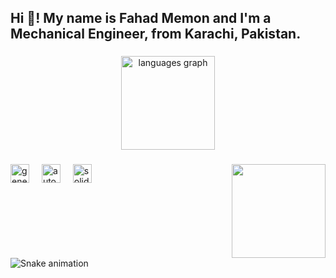 <h2 align="left">Hi 👋! My name is Fahad Memon and I'm a Mechanical Engineer, from Karachi, Pakistan.</h2>

### 

<div align="center">
  
  <img src="https://github-readme-stats.vercel.app/api/top-langs?username=fahad-sajid&locale=en&hide_title=false&layout=compact&card_width=320&langs_count=5&theme=dracula&hide_border=false" height="150" alt="languages graph"  />
</div>

###

<img align="right" height="150" src="https://avatars.githubusercontent.com/u/116836378?v=4"  />

###

<div align="left">
  <img src="https://www.fleksy.com/wp-content/uploads/2023/06/heroine-generative_blob.png" height="30" alt="generative ai logo"  />
  <img width="12" />
  <img src="https://th.bing.com/th/id/R.2dd0c1971b12a371cc78847c860d6194?rik=z%2fkhgM9fBDD%2fXg&pid=ImgRaw&r=0" height="30" alt="autodesk logo"  />
  <img width="12" />
  <img src="https://th.bing.com/th/id/R.6d953c514754d5adf64d19e8d074fa85?rik=7zmITXNPG5JXPA&pid=ImgRaw&r=0" height="30" alt="solidworks logo"  />
</div>

###

<br clear="both">

<img src="https://raw.githubusercontent.com/fahad-sajid/fahad-sajid/output/snake.svg" alt="Snake animation" />

###
